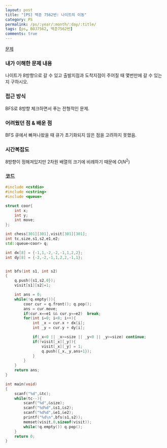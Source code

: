 ```yaml
---
layout: post
title: "[PS] 백준 7562번: 나이트의 이동"
category: PS
permalink: /ps/:year/:month/:day/:title/
tags: [ps, BOJ7562, 백준7562번]
comments: true
---
```


[문제](https://www.acmicpc.net/problem/7562)

### 내가 이해한 문제 내용

나이트가 8방향으로 갈 수 있고 출발지점과 도착지점이 주어질 때 몇번만에 갈 수 있는지 구하시오.

### 접근 방식

BFS로 8방향 체크하면서 푸는 전형적인 문제.

### 어려웠던 점 & 배운 점

BFS 큐에서 빠져나왔을 때 큐가 초기화되지 않은 점을 고려하지 못했음.

### 시간복잡도

8방향이 정해져있지만 2차원 배열의 크기에 비례하기 때문에 $O(N^2)$

### 코드

```c++
#include <cstdio>
#include <cstring>
#include <queue>

struct coor{
    int x;
    int y;
    int move;
};

int chess[301][301],visit[301][301];
int tc,size,s1,s2,e1,e2;
std::queue<coor> q;

int dx[8] = {-1,1,-2,-2,-1,1,2,2};
int dy[8] = {-2,-2,-1,1,2,2,-1,1};


int bfs(int s1, int s2)
{
    q.push({s1,s2,0});
    visit[s1][s2]=1;

    int ans = 0;
    while(!q.empty()){
        coor cur = q.front(); q.pop();
        ans = cur.move;
        if(cur.x==e1 && cur.y==e2)  break;
        for(int i=0; i<8; i++){
            int _x = cur.x + dx[i];
            int _y = cur.y + dy[i];

            if(_x<0 || _x>=size || _y<0 || _y>=size) continue;
            if(!visit[_x][_y]){
                visit[_x][_y] = 1;
                q.push({_x,_y,ans+1});
            }
        }
    }
    return ans;
}

int main(void)
{
    scanf("%d",&tc);
    while(tc--){
        scanf("%d",&size);
        scanf("%d%d",&s1,&s2);
        scanf("%d%d",&e1,&e2);
        printf("%d\n",bfs(s1,s2));
        memset(visit,0,sizeof(visit));
        while(!q.empty()) q.pop();
    }
    return 0;
}
```

